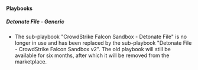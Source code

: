 
#### Playbooks

##### Detonate File - Generic

- The sub-playbook "CrowdStrike Falcon Sandbox - Detonate File" is no longer in use and has been replaced by the sub-playbook "Detonate File - CrowdStrike Falcon Sandbox v2". The old playbook will still be available for six months, after which it will be removed from the marketplace.  
